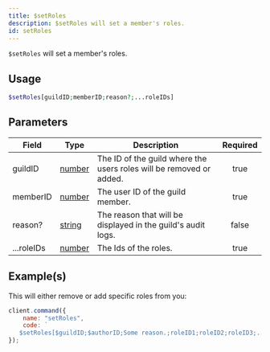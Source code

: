 ```yaml
---
title: $setRoles
description: $setRoles will set a member's roles.
id: setRoles
---
```


`$setRoles` will set a member's roles.

## Usage

```php
$setRoles[guildID;memberID;reason?;...roleIDs]
```

## Parameters

| Field      | Type                                                                                              | Description                                                         | Required |
| ---------- | ------------------------------------------------------------------------------------------------- | ------------------------------------------------------------------- | :------: |
| guildID    | [number](https://developer.mozilla.org/en-US/docs/Web/JavaScript/Reference/Global_Objects/Number) | The ID of the guild where the users roles will be removed or added. |   true   |
| memberID   | [number](https://developer.mozilla.org/en-US/docs/Web/JavaScript/Reference/Global_Objects/Number) | The user ID of the guild member.                                    |   true   |
| reason?    | [string](https://developer.mozilla.org/en-US/docs/Web/JavaScript/Reference/Global_Objects/String) | The reason that will be displayed in the guild's audit logs.        |  false   |
| ...roleIDs | [number](https://developer.mozilla.org/en-US/docs/Web/JavaScript/Reference/Global_Objects/Number) | The Ids of the roles.                                               |   true   |

## Example(s)

This will either remove or add specific roles from you:

```javascript
client.command({
    name: "setRoles",
    code: `
   $setRoles[$guildID;$authorID;Some reason.;roleID1;roleID2;roleID3;....]`
});
```
